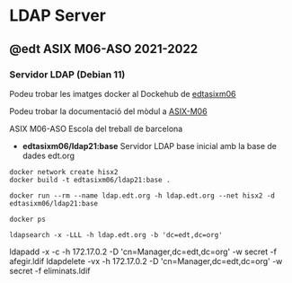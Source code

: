 # LDAP Server
## @edt ASIX M06-ASO 2021-2022
### Servidor LDAP (Debian 11)

Podeu trobar les imatges docker al Dockehub de [edtasixm06](https://hub.docker.com/u/edtasixm06/)

Podeu trobar la documentació del mòdul a [ASIX-M06](https://sites.google.com/site/asixm06edt/)

ASIX M06-ASO Escola del treball de barcelona


 * **edtasixm06/ldap21:base** Servidor LDAP base inicial amb la base de dades edt.org

```
docker network create hisx2
docker build -t edtasixm06/ldap21:base .

docker run --rm --name ldap.edt.org -h ldap.edt.org --net hisx2 -d edtasixm06/ldap21:base

docker ps

ldapsearch -x -LLL -h ldap.edt.org -b 'dc=edt,dc=org'
``` 


ldapadd -x -c -h 172.17.0.2 -D 'cn=Manager,dc=edt,dc=org' -w secret -f afegir.ldif 
ldapdelete -vx -h 172.17.0.2 -D 'cn=Manager,dc=edt,dc=org' -w secret -f eliminats.ldif 
